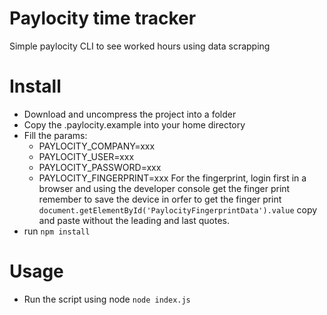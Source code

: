# Paylocity time tracker
Simple paylocity CLI to see worked hours using data scrapping

# Install

* Download and uncompress the project into a folder
* Copy the .paylocity.example into your home directory
* Fill the params:
  - PAYLOCITY_COMPANY=xxx
  - PAYLOCITY_USER=xxx
  - PAYLOCITY_PASSWORD=xxx
  - PAYLOCITY_FINGERPRINT=xxx
  For the fingerprint, login first in a browser and using the developer console get the finger print remember to save the device in orfer to get the finger print
  `document.getElementById('PaylocityFingerprintData').value` copy and paste without the leading and last quotes.
* run `npm install`

# Usage
* Run the script using node `node index.js`

